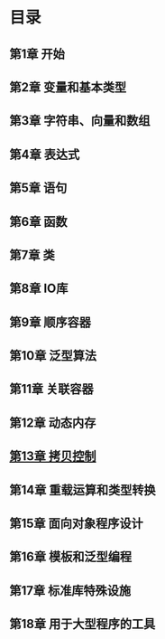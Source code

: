 # 目录

## 第1章 开始

## 第2章 变量和基本类型

## 第3章 字符串、向量和数组

## 第4章 表达式

## 第5章 语句

## 第6章 函数

## 第7章 类

## 第8章 IO库

## 第9章 顺序容器

## 第10章 泛型算法

## 第11章 关联容器

## 第12章 动态内存

## [第13章 拷贝控制](https://github.com/CRPJ/CPP-Primer/blob/master/chapter13.md)

## 第14章 重载运算和类型转换

## 第15章 面向对象程序设计

## 第16章 模板和泛型编程

## 第17章 标准库特殊设施

## 第18章 用于大型程序的工具

